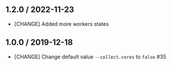 ## 1.2.0 / 2022-11-23

- [CHANGE] Added more workers states

## 1.0.0 / 2019-12-18

- [CHANGE] Change default value `--collect.cores` to `false` #35

